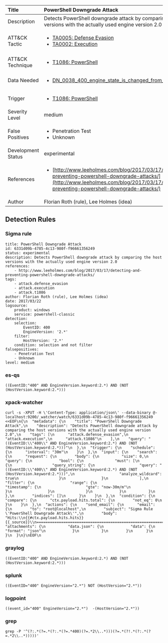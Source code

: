 | Title                | PowerShell Downgrade Attack                                                                                                                                                 |
|:---------------------|:------------------------------------------------------------------------------------------------------------------------------------------------------------|
| Description          | Detects PowerShell downgrade attack by comparing the host versions with the actually used engine version 2.0                                                                                                                                           |
| ATT&amp;CK Tactic    |  <ul><li>[TA0005: Defense Evasion](https://attack.mitre.org/tactics/TA0005)</li><li>[TA0002: Execution](https://attack.mitre.org/tactics/TA0002)</li></ul>  |
| ATT&amp;CK Technique | <ul><li>[T1086: PowerShell](https://attack.mitre.org/techniques/T1086)</li></ul>  |
| Data Needed          | <ul><li>[DN_0038_400_engine_state_is_changed_from_none_to_available](../Data_Needed/DN_0038_400_engine_state_is_changed_from_none_to_available.md)</li></ul>  |
| Trigger              | <ul><li>[T1086: PowerShell](../Triggers/T1086.md)</li></ul>  |
| Severity Level       | medium |
| False Positives      | <ul><li>Penetration Test</li><li>Unknown</li></ul>  |
| Development Status   | experimental |
| References           | <ul><li>[http://www.leeholmes.com/blog/2017/03/17/detecting-and-preventing-powershell-downgrade-attacks/](http://www.leeholmes.com/blog/2017/03/17/detecting-and-preventing-powershell-downgrade-attacks/)</li></ul>  |
| Author               | Florian Roth (rule), Lee Holmes (idea) |


## Detection Rules

### Sigma rule

```
title: PowerShell Downgrade Attack
id: 6331d09b-4785-4c13-980f-f96661356249
status: experimental
description: Detects PowerShell downgrade attack by comparing the host versions with the actually used engine version 2.0
references:
    - http://www.leeholmes.com/blog/2017/03/17/detecting-and-preventing-powershell-downgrade-attacks/
tags:
    - attack.defense_evasion
    - attack.execution
    - attack.t1086
author: Florian Roth (rule), Lee Holmes (idea)
date: 2017/03/22
logsource:
    product: windows
    service: powershell-classic
detection:
    selection:
        EventID: 400
        EngineVersion: '2.*'
    filter:
        HostVersion: '2.*'
    condition: selection and not filter
falsepositives:
    - Penetration Test
    - Unknown
level: medium

```





### es-qs
    
```
((EventID:"400" AND EngineVersion.keyword:2.*) AND (NOT (HostVersion.keyword:2.*)))
```


### xpack-watcher
    
```
curl -s -XPUT -H \'Content-Type: application/json\' --data-binary @- localhost:9200/_watcher/watch/6331d09b-4785-4c13-980f-f96661356249 <<EOF\n{\n  "metadata": {\n    "title": "PowerShell Downgrade Attack",\n    "description": "Detects PowerShell downgrade attack by comparing the host versions with the actually used engine version 2.0",\n    "tags": [\n      "attack.defense_evasion",\n      "attack.execution",\n      "attack.t1086"\n    ],\n    "query": "((EventID:\\"400\\" AND EngineVersion.keyword:2.*) AND (NOT (HostVersion.keyword:2.*)))"\n  },\n  "trigger": {\n    "schedule": {\n      "interval": "30m"\n    }\n  },\n  "input": {\n    "search": {\n      "request": {\n        "body": {\n          "size": 0,\n          "query": {\n            "bool": {\n              "must": [\n                {\n                  "query_string": {\n                    "query": "((EventID:\\"400\\" AND EngineVersion.keyword:2.*) AND (NOT (HostVersion.keyword:2.*)))",\n                    "analyze_wildcard": true\n                  }\n                }\n              ],\n              "filter": {\n                "range": {\n                  "timestamp": {\n                    "gte": "now-30m/m"\n                  }\n                }\n              }\n            }\n          }\n        },\n        "indices": []\n      }\n    }\n  },\n  "condition": {\n    "compare": {\n      "ctx.payload.hits.total": {\n        "not_eq": 0\n      }\n    }\n  },\n  "actions": {\n    "send_email": {\n      "email": {\n        "to": "root@localhost",\n        "subject": "Sigma Rule \'PowerShell Downgrade Attack\'",\n        "body": "Hits:\\n{{#ctx.payload.hits.hits}}{{_source}}\\n================================================================================\\n{{/ctx.payload.hits.hits}}",\n        "attachments": {\n          "data.json": {\n            "data": {\n              "format": "json"\n            }\n          }\n        }\n      }\n    }\n  }\n}\nEOF\n
```


### graylog
    
```
((EventID:"400" AND EngineVersion.keyword:2.*) AND (NOT (HostVersion.keyword:2.*)))
```


### splunk
    
```
((EventID="400" EngineVersion="2.*") NOT (HostVersion="2.*"))
```


### logpoint
    
```
((event_id="400" EngineVersion="2.*")  -(HostVersion="2.*"))
```


### grep
    
```
grep -P '^(?:.*(?=.*(?:.*(?=.*400)(?=.*2\\..*)))(?=.*(?!.*(?:.*(?=.*2\\..*)))))'
```



